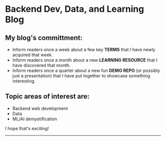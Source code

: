 Backend Dev, Data, and Learning Blog
======

My blog's committment\:
-----

- Inform readers once a week about a few key **TERMS** that I have newly acquired that week.
- Inform readers once a month about a new **LEARNING RESOURCE** that I have discovered that month.
- Inform readers once a quarter about a new fun **DEMO REPO** (or possibly just a presentation) that I have put together to showcase something interesting.
  
Topic areas of interest are\:
--------
- Backend web development
- Data
- ML/AI demystification
 
I hope that's exciting!

---

